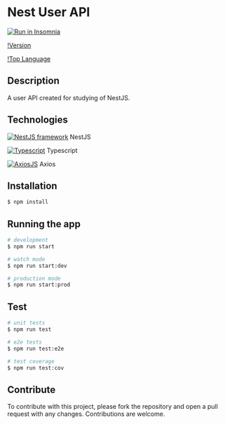 # Nest User API

[![Run in Insomnia](https://insomnia.rest/images/run.svg)](https://insomnia.rest/run/?label=NestJS%20User%20API&uri=https%3A%2F%2Fraw.githubusercontent.com%2Frodcordeiro%2Fnest_user_api%2Fmain%2Fassets%2Frequests.json)

[!Version](<[https://img.shields.io/github/package-json/v/rodcordeiro/nest_user_api?color=blue&style=flat-square](https://img.shields.io/github/package-json/v/rodcordeiro/nest_user_api?color=blue&style=flat-square)>)

[!Top Language](<[https://img.shields.io/github/languages/top/rodcordeiro/nest_user_api?style=flat-square](https://img.shields.io/github/languages/top/rodcordeiro/nest_user_api?style=flat-square)>)

## Description

A user API created for studying of NestJS.

## Technologies

[![NestJS framework](http://img.shields.io/static/v1?label=&message=NestJS&color=red&style=flat-square&logo=NestJS&labelColor=black)](https://nestjs.com/) NestJS

[![Typescript](http://img.shields.io/static/v1?label=&message=Typescript&color=blue&style=flat-square&logo=typescript&labelColor=black)](https://www.typescriptlang.org/) Typescript

[![AxiosJS](http://img.shields.io/static/v1?label=&message=AxiosJS&color=blue&style=flat-square&labelColor=black&logo=javascript)](https://axios-http.com/) Axios

## Installation

```bash
$ npm install
```

## Running the app

```bash
# development
$ npm run start

# watch mode
$ npm run start:dev

# production mode
$ npm run start:prod
```

## Test

```bash
# unit tests
$ npm run test

# e2e tests
$ npm run test:e2e

# test coverage
$ npm run test:cov
```

## Contribute

To contribute with this project, please fork the repository and open a pull request with any changes. Contributions are welcome.
